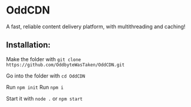 # OddCDN

A fast, reliable content delivery platform, with multithreading and caching!


## Installation:
Make the folder with `git clone https://github.com/OddbyteWasTaken/OddCDN.git`

Go into the folder with `cd OddCDN`

Run `npm init`
Run `npm i`

Start it with `node .` or `npm start`
